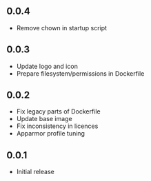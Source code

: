 <!-- https://developers.home-assistant.io/docs/add-ons/presentation#keeping-a-changelog -->

## 0.0.4

- Remove chown in startup script

## 0.0.3

- Update logo and icon
- Prepare filesystem/permissions in Dockerfile

## 0.0.2

- Fix legacy parts of Dockerfile
- Update base image
- Fix inconsistency in licences
- Apparmor profile tuning

## 0.0.1

- Initial release
